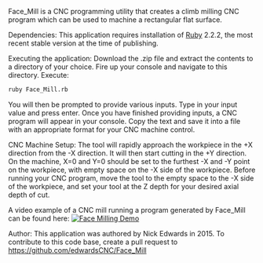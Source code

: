 Face_Mill is a CNC programming utility that creates a climb milling CNC program which can be used to machine a rectangular flat surface.


Dependencies:
This application requires installation of [Ruby](https://www.ruby-lang.org/en/) 2.2.2, the most recent stable version at the time of publishing.


Executing the application:
Download the .zip file and extract the contents to a directory of your choice. Fire up your console and navigate to this directory. Execute:
```bash
ruby Face_Mill.rb
```
You will then be prompted to provide various inputs. Type in your input value and press enter. Once you have finished providing inputs, a CNC program will appear in your console. Copy the text and save it into a file with an appropriate format for your CNC machine control.


CNC Machine Setup:
The tool will rapidly approach the workpiece in the +X direction from the -X direction. It will then start cutting in the +Y direction. On the machine, X=0 and Y=0 should be set to the furthest -X and -Y point on the workpiece, with empty space on the -X side of the workpiece. Before running your CNC program, move the tool to the empty space to the -X side of the workpiece, and set your tool at the Z depth for your desired axial depth of cut.


A video example of a CNC mill running a program generated by Face_Mill can be found here:
[![Face Milling Demo](http://img.youtube.com/vi/z4QGTZHnAik/0.jpg)](http://www.youtube.com/watch?v=z4QGTZHnAik)


Author:
This application was authored by Nick Edwards in 2015. To contribute to this code base, create a pull request to https://github.com/edwardsCNC/Face_Mill